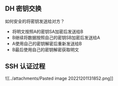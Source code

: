 ## DH 密钥交换

如何安全的将密钥发送给对方？
-   将明文按照A的密钥SA加密后发送给B
-   B继续将数据按照自己的密钥SB加密后发送给A
-   A使用自己的密钥解密后重新发送给B
-   B最后使用自己的密钥解密获取明文

## SSH 认证过程

![[../attachments/Pasted image 20221201131852.png]]

